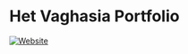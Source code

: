# Het Vaghasia Portfolio
[![Website](https://img.shields.io/badge/Visit%20My%20Website-hetvaghasia39.github.io-blue)](https://hetvaghasia39.github.io/)
